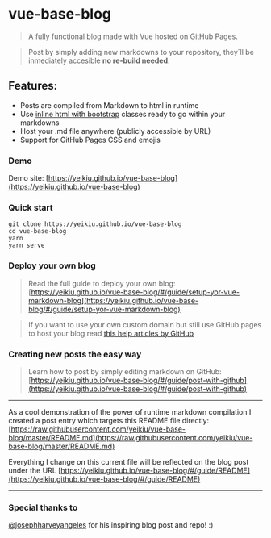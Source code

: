 # vue-base-blog

> A fully functional blog made with Vue hosted on GitHub Pages.

> Post by simply adding new markdowns to your repository, they´ll be inmediately accesible **no re-build needed**.

## Features:

* Posts are compiled from Markdown to html in runtime
* Use [inline html with bootstrap](https://yeikiu.github.io/vue-base-blog/#/features/inline-bootstrap-html) classes ready to go within your markdowns
* Host your .md file anywhere (publicly accessible by URL)
* Support for GitHub Pages CSS and emojis

### Demo
Demo site: [https://yeikiu.github.io/vue-base-blog](https://yeikiu.github.io/vue-base-blog)

### Quick start
```
git clone https://yeikiu.github.io/vue-base-blog
cd vue-base-blog
yarn
yarn serve
```

### Deploy your own blog

> Read the full guide to deploy your own blog: [https://yeikiu.github.io/vue-base-blog/#/guide/setup-yor-vue-markdown-blog](https://yeikiu.github.io/vue-base-blog/#/guide/setup-yor-vue-markdown-blog)

> If you want to use your own custom domain but still use GitHub pages to host your blog read [this help articles by GitHub](https://help.github.com/en/articles/using-a-custom-domain-with-github-pages)


### Creating new posts the easy way

> Learn how to post by simply editing markdown on GitHub: [https://yeikiu.github.io/vue-base-blog/#/guide/post-with-github](https://yeikiu.github.io/vue-base-blog/#/guide/post-with-github)

---

As a cool demonstration of the power of runtime markdown compilation I created a post entry which targets this README file directly: [https://raw.githubusercontent.com/yeikiu/vue-base-blog/master/README.md](https://raw.githubusercontent.com/yeikiu/vue-base-blog/master/README.md)

Everything I change on this current file will be reflected on the blog post under the URL [https://yeikiu.github.io/vue-base-blog/#/guide/README](https://yeikiu.github.io/vue-base-blog/#/guide/README)

---

### Special thanks to
[@josephharveyangeles](https://github.com/josephharveyangeles/vue-markdown-blog) for his inspiring blog post and repo! :)